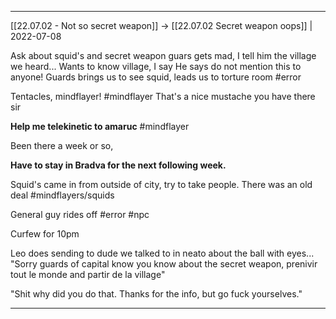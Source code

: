 ***

[[22.07.02 - Not so secret weapon]] -> [[22.07.02 Secret weapon oops]] | 2022-07-08

Ask about squid's and secret weapon guars gets mad, I tell him the village we heard...
Wants to know village, I say
He says do not mention this to anyone!
Guards brings us to see squid, leads us to torture room
#error

Tentacles, mindflayer! #mindflayer
That's a nice mustache you have there sir

**Help me telekinetic to amaruc** #mindflayer 

Been there a week or so, 

**Have to stay in Bradva for the next following week.**

Squid's came in from outside of city, try to take people. There was an old deal #mindflayers/squids 

General guy rides off #error #npc 

Curfew for 10pm 

Leo does sending to dude we talked to in neato about the ball with eyes...
"Sorry guards of capital know you know about the secret weapon, prenivir tout le monde and partir de la village"

"Shit why did you do that. Thanks for the info, but go fuck yourselves."

***